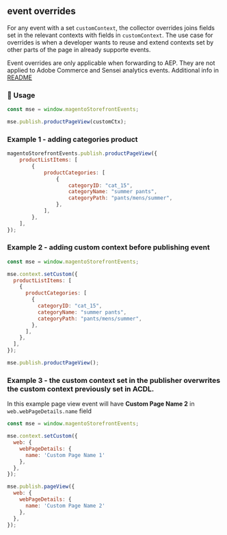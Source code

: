 ## event overrides

For any event with a set `customContext`, the collector overrides joins fields set in the relevant contexts with fields in `customContext`. The use case for overrides is when a developer wants to reuse and extend contexts set by other parts of the page in already supporte events.

Event overrides are only applicable when forwarding to AEP. They are not applied to Adobe Commerce and Sensei analytics events. Additional info in [README](../../packages/storefront-events-collector/README.md)

### 🔧 Usage

```javascript
const mse = window.magentoStorefrontEvents;

mse.publish.productPageView(customCtx);
```

### Example 1 - adding categories product

```javascript
magentoStorefrontEvents.publish.productPageView({
    productListItems: [
        {
            productCategories: [
                {
                    categoryID: "cat_15",
                    categoryName: "summer pants",
                    categoryPath: "pants/mens/summer",
                },
            ],
        },
    ],
});
```

### Example 2 - adding custom context before publishing event

```javascript
const mse = window.magentoStorefrontEvents;

mse.context.setCustom({
  productListItems: [
    {
      productCategories: [
        {
          categoryID: "cat_15",
          categoryName: "summer pants",
          categoryPath: "pants/mens/summer",
        },
      ],
    },
  ],
});

mse.publish.productPageView();
```

### Example 3 - the custom context set in the publisher overwrites the custom context previously set in ACDL.

In this example page view event will have **Custom Page Name 2** in `web.webPageDetails.name` field

```javascript
const mse = window.magentoStorefrontEvents;

mse.context.setCustom({
  web: {
    webPageDetails: {
      name: 'Custom Page Name 1'
    },
  },
});

mse.publish.pageView({
  web: {
    webPageDetails: {
      name: 'Custom Page Name 2'
    },
  },
});
```
